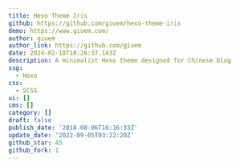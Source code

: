 ```yaml
---
title: Hexo Theme Iris
github: https://github.com/giuem/hexo-theme-iris
demo: https://www.giuem.com/
author: giuem
author_link: https://github.com/giuem
date: 2024-02-18T10:28:37.143Z
description: A minimalist Hexo theme designed for Chinese blog
ssg:
  - Hexo
css:
  - SCSS
ui: []
cms: []
category: []
draft: false
publish_date: '2018-08-06T16:16:33Z'
update_date: '2022-09-05T03:22:20Z'
github_star: 45
github_fork: 1
---
```

